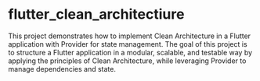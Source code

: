 # flutter_clean_architectiure
This project demonstrates how to implement Clean Architecture in a Flutter application with Provider for state management. The goal of this project is to structure a Flutter application in a modular, scalable, and testable way by applying the principles of Clean Architecture, while leveraging Provider to manage dependencies and state.
